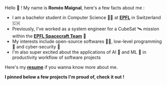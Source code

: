 Hello 👋 ! My name is <b>Roméo Maignal</b>, here's a few facts about me :
- I am a bachelor student in Computer Science 👨‍💻 at [<b>EPFL</b>](https://www.epfl.ch/) in Switzerland 🇨🇭
- Previously, I've worked as a system engineer for a CubeSat 🛰️ mission within the [<b>EPFL Spacecraft Team</b>](https://www.epflspacecraftteam.ch/) 🚀
- My interests include open-source softwares ⛓️‍💥, low-level programming 💾 and cyber-security 🔐
- I'm also super excited about the applications of AI 🤖 and ML 🧠 in productivity workflow of software projects

Here's my [<b>resume</b>](https://github.com/relogamimano/my-resume/blob/main/cv_romeo_maignal.pdf) if you wanna know more about me.

<b>I pinned below a few projects I'm proud of, check it out !</b>
